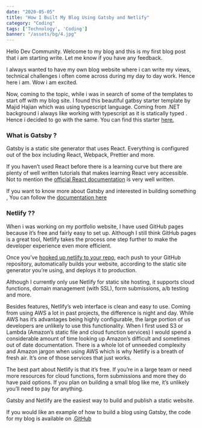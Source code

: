 ```yaml
---
date: "2020-05-05"
title: "How I Built My Blog Using Gatsby and Netlify"
category: "Coding"
tags: ['Technology', 'Coding']
banner: "/assets/bg/4.jpg"
---
```

Hello Dev Community. Welcome to my blog and this is my first blog post that i am starting write. Let me know if you have any feedback.

I always wanted to have my own blog website where i can write my views, technical challenges i often come across during my day to day work. Hence here i am. Wow i am excited.

Now, coming to the topic, while i was in search of some of the templates to start off with my blog site. I found this beautiful gatbsy starter template by Majid Hajian which was using typescript language. Coming from .NET background i always like working with typescript as it is statically typed . Hence i decided to go with the same. You can find this starter <a href="`https://github.com/mhadaily/gatsby-starter-typescript-power-blog"> here.</a>

### What is Gatsby ? 

Gatsby is a static site generator that uses React. Everything is configured out of the box including React, Webpack, Prettier and more.

If you haven’t used React before there is a learning curve but there are plenty of well written tutorials that makes learning React very accessible. Not to mention the <a href="https://reactjs.org/">official React documentation</a> is very well written.

If you want to know more about Gatsby and interested in building something , You can follow the <a href="https://www.gatsbyjs.org/docs/">documentation here</a>

### Netlify ??

When i was working on my portfolio website, I have used GitHub pages because it’s free and fairly easy to set up. Although I still think GitHub pages is a great tool, Netlify takes the process one step further to make the developer experience even more efficient.


Once you’ve <a href="https://www.netlify.com/blog/2016/02/24/a-step-by-step-guide-gatsby-on-netlify/">hooked up netlify to your repo</a>, each push to your GitHub repository, automatically builds your website, according to the static site generator you’re using, and deploys it to production.

Although I currently only use Netlify for static site hosting, it supports cloud functions, domain management (with SSL), form submissions, a/b testing and more.

Besides features, Netlify’s web interface is clean and easy to use. Coming from using AWS a lot in past projects, the difference is night and day. While AWS has it’s advantages being highly configurable, the large portion of us developers are unlikely to use this functionality. When I first used S3 or Lambda (Amazon’s static file and cloud function services) I would spend a considerable amount of time looking up Amazon’s difficult and sometimes out of date documentation. There is a whole lot of unneeded complexity and Amazon jargon when using AWS which is why Netlify is a breath of fresh air. It’s one of those services that just works.

The best part about Netlify is that it’s free. If you’re in a large team or need more resources for cloud functions, form submissions and more they do have paid options. If you plan on building a small blog like me, it’s unlikely you’ll need to pay for anything.

Gatsby and Netlify are the easiest way to build and publish a static website.

If you would like an example of how to build a blog using Gatsby, the code for my blog is available on .<a href="https://github.com/masoodbinmohammad/blog">GitHub</a>